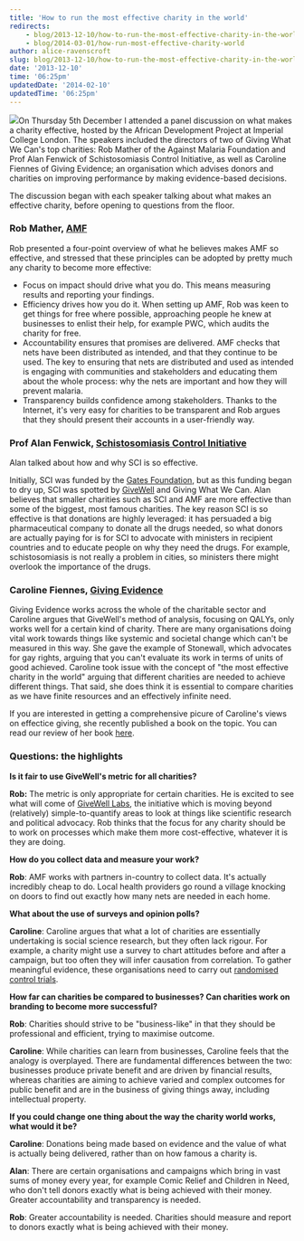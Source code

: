 ```yaml
---
title: 'How to run the most effective charity in the world'
redirects:
    - blog/2013-12-10/how-to-run-the-most-effective-charity-in-the-world
    - blog/2014-03-01/how-run-most-effective-charity-world
author: alice-ravenscroft
slug: blog/2013-12-10/how-to-run-the-most-effective-charity-in-the-world
date: '2013-12-10'
time: '06:25pm'
updatedDate: '2014-02-10'
updatedTime: '06:25pm'
---
```

![](/images/uploads/dev_event.jpg)On Thursday 5th December I attended a panel discussion on what makes a charity effective, hosted by the African Development Project at Imperial College London. The speakers included the directors of two of Giving What We Can's top charities: Rob Mather of the Against Malaria Foundation and Prof Alan Fenwick of Schistosomiasis Control Initiative, as well as Caroline Fiennes of Giving Evidence; an organisation which advises donors and charities on improving performance by making evidence-based decisions.

The discussion began with each speaker talking about what makes an effective charity, before opening to questions from the floor.

### Rob Mather, [AMF](http://www.againstmalaria.com/)

Rob presented a four-point overview of what he believes makes AMF so effective, and stressed that these principles can be adopted by pretty much any charity to become more effective:

*   Focus on impact should drive what you do. This means measuring results and reporting your findings.
*   Efficiency drives how you do it. When setting up AMF, Rob was keen to get things for free where possible, approaching people he knew at businesses to enlist their help, for example PWC, which audits the charity for free.
*   Accountability ensures that promises are delivered. AMF checks that nets have been distributed as intended, and that they continue to be used. The key to ensuring that nets are distributed and used as intended is engaging with communities and stakeholders and educating them about the whole process: why the nets are important and how they will prevent malaria.
*   Transparency builds confidence among stakeholders. Thanks to the Internet, it's very easy for charities to be transparent and Rob argues that they should present their accounts in a user-friendly way.

### Prof Alan Fenwick, [Schistosomiasis Control Initiative](http://www3.imperial.ac.uk/schisto)

Alan talked about how and why SCI is so effective.

Initially, SCI was funded by the [Gates Foundation](http://www.gatesfoundation.org/), but as this funding began to dry up, SCI was spotted by [GiveWell](http://www.givewell.org/?gclid=CJ3kieOfprsCFWEOwwodWiQATg) and Giving What We Can. Alan believes that smaller charities such as SCI and AMF are more effective than some of the biggest, most famous charities. The key reason SCI is so effective is that donations are highly leveraged: it has persuaded a big pharmaceutical company to donate all the drugs needed, so what donors are actually paying for is for SCI to advocate with ministers in recipient countries and to educate people on why they need the drugs. For example, schistosomiasis is not really a problem in cities, so ministers there might overlook the importance of the drugs.

### Caroline Fiennes, [Giving Evidence](http://giving-evidence.com/)

Giving Evidence works across the whole of the charitable sector and Caroline argues that GiveWell's method of analysis, focusing on QALYs, only works well for a certain kind of charity. There are many organisations doing vital work towards things like systemic and societal change which can't be measured in this way. She gave the example of Stonewall, which advocates for gay rights, arguing that you can't evaluate its work in terms of units of good achieved. Caroline took issue with the concept of "the most effective charity in the world" arguing that different charities are needed to achieve different things. That said, she does think it is essential to compare charities as we have finite resources and an effectively infinite need.

If you are interested in getting a comprehensive picure of Caroline's views on effectice giving, she recently published a book on the topic. You can read our review of her book [here](http://www.givingwhatwecan.org/blog/2013-01-24/book-review-it-ain%E2%80%99t-what-you-give-it%E2%80%99s-the-way-you-give-it).

### Questions: the highlights

**Is it fair to use GiveWell's metric for all charities?**

**Rob:** The metric is only appropriate for certain charities. He is excited to see what will come of [GiveWell Labs](http://www.givewell.org/givewell-labs), the initiative which is moving beyond (relatively) simple-to-quantify areas to look at things like scientific research and political advocacy. Rob thinks that the focus for any charity should be to work on processes which make them more cost-effective, whatever it is they are doing.

**How do you collect data and measure your work?**

**Rob**: AMF works with partners in-country to collect data. It's actually incredibly cheap to do. Local health providers go round a village knocking on doors to find out exactly how many nets are needed in each home.

**What about the use of surveys and opinion polls?**

**Caroline**: Caroline argues that what a lot of charities are essentially undertaking is social science research, but they often lack rigour. For example, a charity might use a survey to chart attitudes before and after a campaign, but too often they will infer causation from correlation. To gather meaningful evidence, these organisations need to carry out [randomised control trials](http://www.givingwhatwecan.org/where-to-give/key-terms).

**How far can charities be compared to businesses? Can charities work on branding to become more successful?**

**Rob**: Charities should strive to be "business-like" in that they should be professional and efficient, trying to maximise outcome.

**Caroline**: While charities can learn from businesses, Caroline feels that the analogy is overplayed. There are fundamental differences between the two: businesses produce private benefit and are driven by financial results, whereas charities are aiming to achieve varied and complex outcomes for public benefit and are in the business of giving things away, including intellectual property.

**If you could change one thing about the way the charity world works, what would it be?**

**Caroline**: Donations being made based on evidence and the value of what is actually being delivered, rather than on how famous a charity is.

**Alan**: There are certain organisations and campaigns which bring in vast sums of money every year, for example Comic Relief and Children in Need, who don't tell donors exactly what is being achieved with their money. Greater accountability and transparency is needed.

**Rob**: Greater accountability is needed. Charities should measure and report to donors exactly what is being achieved with their money.